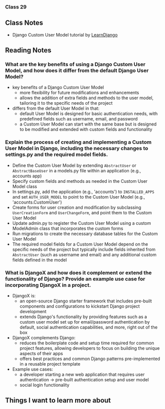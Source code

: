### Class 29


## Class Notes

- Django Custom User Model tutorial by [LearnDjango](https://learndjango.com/tutorials/django-custom-user-model)

## Reading Notes

### What are the key benefits of using a Django Custom User Model, and how does it differ from the default Django User Model?

- key benefits of a Django Custom User Model
  - more flexibility for future modifications and enhancements
  - allows the addition of extra fields and methods to the user model, tailoring it to the specific needs of the project
- differs from the default User Model in that:
  - default User Model is designed for basic authentication needs, with predefined fields such as username, email, and password
  - a Custom User Model can start with the same base but is designed to be modified and extended with custom fields and functionality

### Explain the process of creating and implementing a Custom User Model in Django, including the necessary changes to settings.py and the required model fields.

- Define the Custom User Model by extending `AbstractUser` or `AbstractBaseUser` in a models.py file within an application (e.g., accounts app)
- Specify custom fields and methods as needed in the Custom User Model class
- In settings.py, add the application (e.g., 'accounts') to `INSTALLED_APPS` and set `AUTH_USER_MODEL` to point to the Custom User Model (e.g., 'accounts.CustomUser')
- Create forms for user creation and modification by subclassing `UserCreationForm` and `UserChangeForm`, and point them to the Custom User Model
- Update admin.py to register the Custom User Model using a custom ModelAdmin class that incorporates the custom forms
- Run migrations to create the necessary database tables for the Custom User Model
- The required model fields for a Custom User Model depend on the specific needs of the project but typically include fields inherited from `AbstractUser` (such as username and email) and any additional custom fields defined in the model

### What is DjangoX and how does it complement or extend the functionality of Django? Provide an example use case for incorporating DjangoX in a project.

- DjangoX is:
  - an open-source Django starter framework that includes pre-built components and configurations to kickstart Django project development
  - extends Django's functionality by providing features such as a custom user model set up for email/password authentication by default, social authentication capabilities, and more, right out of the box
- DjangoX complements Django:
  - reduces the boilerplate code and setup time required for common project features, allowing developers to focus on building the unique aspects of their apps
  - offers best practices and common Django patterns pre-implemented in a reusable project template
- Example use cases:
  - a developer starting a new web application that requires user authentication -> pre-built authentication setup and user model
  - social login functionality

## Things I want to learn more about
